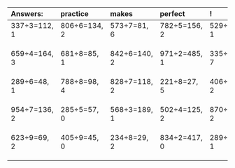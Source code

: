 | Answers: | practice | makes | perfect | ! |
| :--- | :--- | :--- | :--- | :--- |
| 337÷3=112, 1 | 806÷6=134, 2 | 573÷7=81, 6 | 782÷5=156, 2 | 529÷3=176, 1 | 
|   |   |   |   |   | 
|   |   |   |   |   | 
|   |   |   |   |   | 
| 659÷4=164, 3 | 681÷8=85, 1 | 842÷6=140, 2 | 971÷2=485, 1 | 335÷8=41, 7 | 
|   |   |   |   |   | 
|   |   |   |   |   | 
|   |   |   |   |   | 
| 289÷6=48, 1 | 788÷8=98, 4 | 828÷7=118, 2 | 221÷8=27, 5 | 406÷4=101, 2 | 
|   |   |   |   |   | 
|   |   |   |   |   | 
|   |   |   |   |   | 
| 954÷7=136, 2 | 285÷5=57, 0 | 568÷3=189, 1 | 502÷4=125, 2 | 870÷7=124, 2 | 
|   |   |   |   |   | 
|   |   |   |   |   | 
|   |   |   |   |   | 
| 623÷9=69, 2 | 405÷9=45, 0 | 234÷8=29, 2 | 834÷2=417, 0 | 289÷6=48, 1 | 
|   |   |   |   |   | 
|   |   |   |   |   | 
|   |   |   |   |   | 
